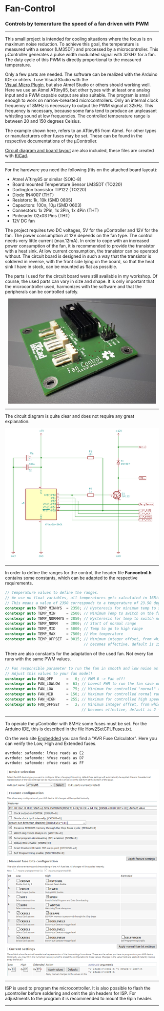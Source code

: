 # Fan-Control
### Controls by temerature the speed of a fan driven with PWM
***
This small project is intended for cooling situations where the focus is on maximum noise reduction. To achieve this goal, the temperature is measured with a sensor (LM35DT) and processed by a microcontroller. This µController generates a pulse width modulated signal with 32kHz for a fan. The duty cycle of this PWM is directly proportional to the measured temperature.

Only a few parts are needed. The software can be realized with the Arduino IDE or ohters. I use Visual Studio with the <br>[Visual Micro Plugin](https://www.visualmicro.com/), but also Atmel Studio or others should working well. Here we use an Atmel ATtiny85, but other types with at least one analog input and a PWM capable output are also suitable.
The program is small enough to work on narrow-breasted microcontrollers. Only an internal clock frequency of 8MHz is necessary to output the PWM signal at 32kHz. This frequency is necessary, because some fans tend to produce an unpleasant whistling sound at low frequencies. The controlled temperature range is between 20 and 150 degrees Celsius.

The example shown here, refers to an ATtiny85 from Atmel. For other types or manufacturers other fuses may be set. These can be found in the respective documentations of the µController.

[Circuit diagram and board layout](/KiCAD/Fancontrol) are also included, these files are created with [KiCad](https://kicad-pcb.org/).
***
For the hardware you need the following (fits on the attached board layout):
+ Atmel ATtiny85 or similar (SOIC-8)
+ Board mounted Temperature Sensor LM35DT (TO220) 
+ Darlington transistor TIP122 (TO220)
+ Diode 1N4007 (THT)
+ Resistors: 1k, 10k (SMD 0805)
+ Capacitors: 100n, 10µ (SMD 0603)
+ Connectors: 1x 2Pin, 1x 3Pin, 1x 4Pin (THT)
+ Pinheader 02x03 Pins (THT)
+ 12V DC fan

The project requires two DC voltages, 5V for the µController and 12V for the fan. The power consumption at 12V depends on the fan type. The control needs very little current (max.12mA). In order to cope with an increased power consumption of the fan, it is recommended to provide the transistor with a heat sink. At low current consumption, the transistor can be operated without.
The circuit board is designed in such a way that the transistor is soldered in reverse, with the front side lying on the board, so that the heat sink I have in stock, can be mounted as flat as possible.

The parts I used for the circuit board were still available in my workshop. Of course, the used parts can vary in size and shape. It is only important that the microcontroller used, harmonizes with the software and that the peripherals can be controlled safely.<p align="center"><img src="KiCAD/Fancontrol/images/assembled.jpg"/></p>
***
The circuit diagram is quite clear and does not require any great explanation. 
<p align="left"><img src="KiCAD/Fancontrol/images/fancontrol_schem.png"/></p>

***

In order to define the ranges for the control, the header file **Fancontrol.h** contains some constants, which can be adapted to the respective requirements.

```c
// Temperature values to define the ranges.
// We use no float variables, all temperatures gets calculated in 16Bit uint16_t!
// This means a value of 2350 corresponds to a temperature of 23.50 degrees Celsius
constexpr auto TEMP_MINHYS  = 2350; // Hysteresis for minimum temp to switch off the running fan
constexpr auto TEMP_MIN     = 2500; // Minimum Temp to switch on the fan
constexpr auto TEMP_NORMHYS = 2850; // Hysteresis for temp to switch normal range off
constexpr auto TEMP_NORM    = 3000; // Start of normal range
constexpr auto TEMP_MID     = 5000; // Temp to go to high range
constexpr auto TEMP_MAX     = 7500; // Max temperature
constexpr auto TEMP_OFFSET  = 0015; // Minimum integer offset, from which a temperature control
                                    // becomes effective, default is 15 -> 0.15 degree.
```

There are also constants for the adaptation of the used fan. Not every fan runs with the same PWM values.
```c
// Fan responsible parameter to run the fan in smooth and low noise as possible
// Adjust this values to your fan model!
constexpr auto FAN_OFF      =   0; // PWM 0 -> Fan off!
constexpr auto FAN_LOWLOW   =  63; // Lowest PWM to run the fan save on minimum noise
constexpr auto FAN_LOW      =  75; // Minimum for controlled "normal" run
constexpr auto FAN_MID      = 150; // Maximum for controlled normal run and minimum for high speed run
constexpr auto FAN_HIGH     = 255; // Maximum for controlled high speed
constexpr auto FAN_OFFSET   =   2; // Minimum integer offset, from which a PWM regulation
                                   // becomes effective, default is 2 -> ~ 0.8%. 
```
***
To operate the µController with 8MHz some fuses must be set. For the Arduino IDE, this is described in the file [How2SetCPUFuses.txt](/Arduino/FanControl/How2SetCPUFuses.txt).

On the web site [Engbedded](http://www.engbedded.com/fusecalc) you can find a "AVR Fuse Calculator". Here you can verify the Low, High and Extended fuses.
```
avrdude: safemode: lfuse reads as E2
avrdude: safemode: hfuse reads as D7
avrdude: safemode: efuse reads as FF
```
<p align="left"><img src="Arduino/FanControl/images/fusecalc.png"/></p>

***
ISP is used to program the microcontroller. It is also possible to flash the µcontroller before soldering and omit the pin headers for ISP. For adjustments to the program it is recommended to mount the 6pin header.
***
